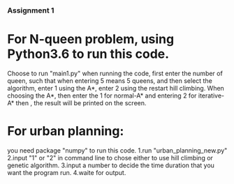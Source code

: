 
### Assignment 1
# For N-queen problem, using Python3.6 to run this code.
Choose to run "main1.py"
when running the code, first enter the number of queen, such that when entering 5 means 5 queens, and then select the algorithm, enter 1 using the A*, enter 2 using the restart hill climbing. When choosing the A*, then enter the 1 for normal-A* and entering 2 for iterative-A*
then , the result will be printed on the screen.

# For urban planning:
you need package "numpy" to run this code.
1.run "urban_planning_new.py"
2.input "1" or "2" in command line to chose either to use hill climbing or genetic algorithm.
3.input a number to decide the time duration that you want the program run.
4.waite for output.
